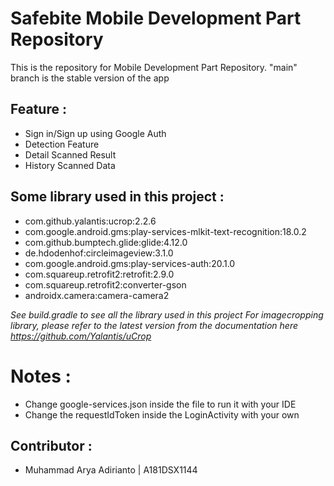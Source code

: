 # Safebite Mobile Development Part Repository

This is the repository for Mobile Development Part Repository. "main" branch is the stable version of the app


## Feature :
- Sign in/Sign up using Google Auth
- Detection Feature
- Detail Scanned Result
- History Scanned Data

## Some library used in this project :
- com.github.yalantis:ucrop:2.2.6
- com.google.android.gms:play-services-mlkit-text-recognition:18.0.2
- com.github.bumptech.glide:glide:4.12.0
- de.hdodenhof:circleimageview:3.1.0
- com.google.android.gms:play-services-auth:20.1.0
- com.squareup.retrofit2:retrofit:2.9.0
- com.squareup.retrofit2:converter-gson
- androidx.camera:camera-camera2

*See build.gradle to see all the library used in this project* 
*For imagecropping library, please refer to the latest version from the documentation here https://github.com/Yalantis/uCrop*

# Notes :
- Change google-services.json inside the file to run it with your IDE
- Change the requestIdToken inside the LoginActivity with your own

## Contributor :
- Muhammad Arya Adirianto | A181DSX1144
